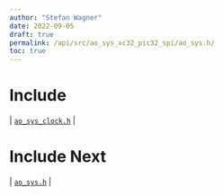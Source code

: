 ```yaml
---
author: "Stefan Wagner"
date: 2022-09-05
draft: true
permalink: /api/src/ao_sys_xc32_pic32_spi/ao_sys.h/
toc: true
---
```


# Include

| [`ao_sys_clock.h`](ao_sys_clock.h.md) |

# Include Next

| [`ao_sys.h`](../ao_sys_xc32_pic32/ao_sys.h.md) |
